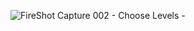 ![FireShot Capture 002 - Choose Levels - ](https://github.com/Sree0076/TUGOFWAR/assets/169125248/c5b20f00-f63a-4274-b749-c762cbdcac52)
